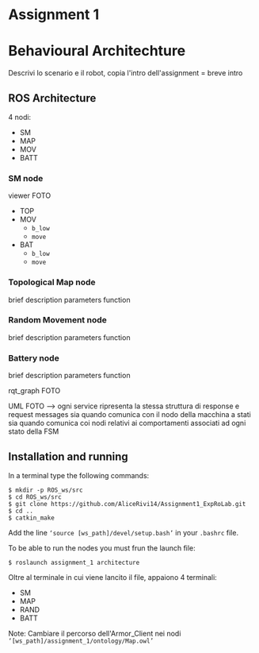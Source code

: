 # Assignment 1 

Behavioural Architechture
================================

Descrivi lo scenario e il robot, copia l'intro dell'assignment = breve intro

ROS Architecture
------------------------

4 nodi:
* SM
* MAP
* MOV
* BATT

### SM node 
viewer FOTO
* TOP
* MOV
  * `b_low`
  * `move`
* BAT
  * `b_low`
  * `move`

### Topological Map node 
brief description
parameters
function

### Random Movement node 
brief description
parameters
function

### Battery node 
brief description
parameters
function

rqt_graph FOTO

UML FOTO --> ogni service ripresenta la stessa struttura di response e request messages sia quando comunica con il nodo della macchina a stati sia quando comunica coi nodi relativi ai comportamenti associati ad ogni stato della FSM

Installation and running
-------------------------------
In a terminal type the following commands:
```bashscript
$ mkdir -p ROS_ws/src
$ cd ROS_ws/src
$ git clone https://github.com/AliceRivi14/Assignment1_ExpRoLab.git
$ cd ..
$ catkin_make
```
Add the line `‘source [ws_path]/devel/setup.bash’` in your `.bashrc` file.

To be able to run the nodes you must frun the launch file:
```bashscript
$ roslaunch assignment_1 architecture
```
Oltre al terminale in cui viene lancito il file, appaiono 4 terminali:
* SM
* MAP
* RAND
* BATT

Note: Cambiare il percorso dell'Armor_Client nei nodi `‘[ws_path]/assignment_1/ontology/Map.owl’`
